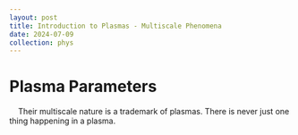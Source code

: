 ```yaml
---
layout: post
title: Introduction to Plasmas - Multiscale Phenomena
date: 2024-07-09
collection: phys
---
```

# Plasma Parameters
&nbsp;&nbsp;&nbsp;&nbsp;Their multiscale nature is a trademark of plasmas. There is never just one thing happening in a plasma.  